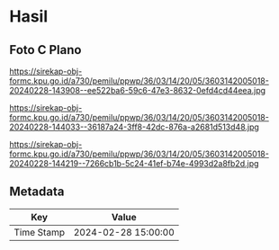 # Hasil

## Foto C Plano

https://sirekap-obj-formc.kpu.go.id/a730/pemilu/ppwp/36/03/14/20/05/3603142005018-20240228-143908--ee522ba6-59c6-47e3-8632-0efd4cd44eea.jpg

https://sirekap-obj-formc.kpu.go.id/a730/pemilu/ppwp/36/03/14/20/05/3603142005018-20240228-144033--36187a24-3ff8-42dc-876a-a2681d513d48.jpg

https://sirekap-obj-formc.kpu.go.id/a730/pemilu/ppwp/36/03/14/20/05/3603142005018-20240228-144219--7266cb1b-5c24-41ef-b74e-4993d2a8fb2d.jpg


## Metadata

| Key        | Value               |
| ---------- | ------------------- |
| Time Stamp | 2024-02-28 15:00:00 |




